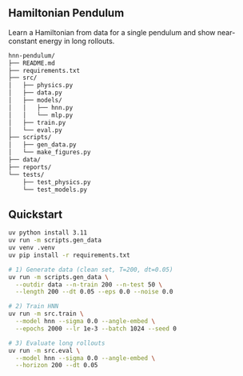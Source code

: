 ## Hamiltonian Pendulum

Learn a Hamiltonian from data for a single pendulum and show near-constant energy in long rollouts.

``` bash
hnn-pendulum/
├── README.md
├── requirements.txt
├── src/
│   ├── physics.py        
│   ├── data.py            
│   ├── models/
│   │   ├── hnn.py         
│   │   └── mlp.py          
│   ├── train.py            
│   └── eval.py             
├── scripts/
│   ├── gen_data.py        
│   └── make_figures.py     
├── data/                  
├── reports/                
└── tests/
    ├── test_physics.py     
    └── test_models.py     
```

## Quickstart

```bash
uv python install 3.11
uv run -m scripts.gen_data
uv venv .venv
uv pip install -r requirements.txt
```

```bash
# 1) Generate data (clean set, T=200, dt=0.05)
uv run -m scripts.gen_data \
  --outdir data --n-train 200 --n-test 50 \
  --length 200 --dt 0.05 --eps 0.0 --noise 0.0

# 2) Train HNN 
uv run -m src.train \
  --model hnn --sigma 0.0 --angle-embed \
  --epochs 2000 --lr 1e-3 --batch 1024 --seed 0

# 3) Evaluate long rollouts
uv run -m src.eval \
  --model hnn --sigma 0.0 --angle-embed \
  --horizon 200 --dt 0.05
```